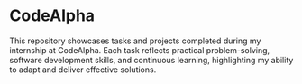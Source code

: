 # CodeAlpha
This repository showcases tasks and projects completed during my internship at CodeAlpha. Each task reflects practical problem-solving, software development skills, and continuous learning, highlighting my ability to adapt and deliver effective solutions.
